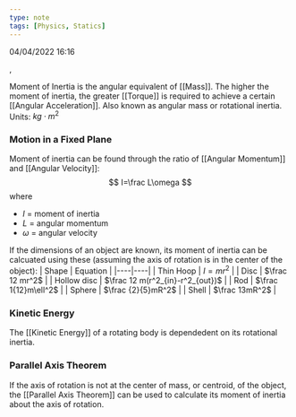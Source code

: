 ```yaml
---
type: note
tags: [Physics, Statics]
---
```

04/04/2022 16:16

 , 

Moment of Inertia is the angular equivalent of [[Mass]]. The higher the moment of inertia, the greater [[Torque]] is required to achieve a certain [[Angular Acceleration]]. Also known as angular mass or rotational inertia. Units: $kg\cdot m^2$


### Motion in a Fixed Plane
Moment of inertia can be found through the ratio of [[Angular Momentum]] and [[Angular Velocity]]:
$$
I=\frac L\omega
$$
where
- $I$ = moment of inertia
- $L$ = angular momentum
- $\omega$ = angular velocity

If the dimensions of an object are known, its moment of inertia can be calcuated using these (assuming the axis of rotation is in the center of the object):
| Shape | Equation |
|----|----|
| Thin Hoop | $I=mr^2$ |
| Disc | $\frac 12 mr^2$ |
| Hollow disc | $\frac 12 m(r^2_{in}-r^2_{out})$ |
| Rod | $\frac 1{12}m\ell^2$ |
| Sphere | $\frac {2}{5}mR^2$ |
| Shell | $\frac 13mR^2$ |


### Kinetic Energy
The [[Kinetic Energy]] of a rotating body is dependedent on its rotational inertia.


### Parallel Axis Theorem
If the axis of rotation is not at the center of mass, or centroid, of the object, the [[Parallel Axis Theorem]] can be used to calculate its moment of inertia about the axis of rotation.

